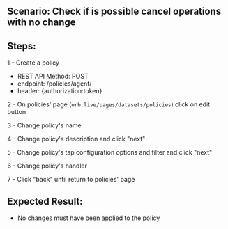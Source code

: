 ## Scenario: Check if is possible cancel operations with no change 
## Steps:
1 - Create a policy

- REST API Method: POST
- endpoint: /policies/agent/
- header: {authorization:token}

2 - On policies' page (`orb.live/pages/datasets/policies`) click on edit button

3 - Change policy's name

4 - Change policy's description and click "next"

5 - Change policy's tap configuration options and filter and click "next"

6 - Change policy's handler

7 - Click "back" until return to policies' page

## Expected Result:
- No changes must have been applied to the policy
